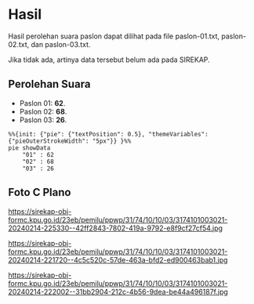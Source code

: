 # Hasil

Hasil perolehan suara paslon dapat dilihat pada file paslon-01.txt, paslon-02.txt, dan paslon-03.txt.

Jika tidak ada, artinya data tersebut belum ada pada SIREKAP.

## Perolehan Suara

 * Paslon 01: **62**.
 * Paslon 02: **68**.
 * Paslon 03: **26**.

```mermaid
%%{init: {"pie": {"textPosition": 0.5}, "themeVariables": {"pieOuterStrokeWidth": "5px"}} }%%
pie showData
    "01" : 62
    "02" : 68
    "03" : 26
```
## Foto C Plano

https://sirekap-obj-formc.kpu.go.id/23eb/pemilu/ppwp/31/74/10/10/03/3174101003021-20240214-225330--42ff2843-7802-419a-9792-e8f9cf27cf54.jpg

https://sirekap-obj-formc.kpu.go.id/23eb/pemilu/ppwp/31/74/10/10/03/3174101003021-20240214-221720--4c5c520c-57de-463a-bfd2-ed900463bab1.jpg

https://sirekap-obj-formc.kpu.go.id/23eb/pemilu/ppwp/31/74/10/10/03/3174101003021-20240214-222002--31bb2904-212c-4b56-9dea-be44a496187f.jpg
